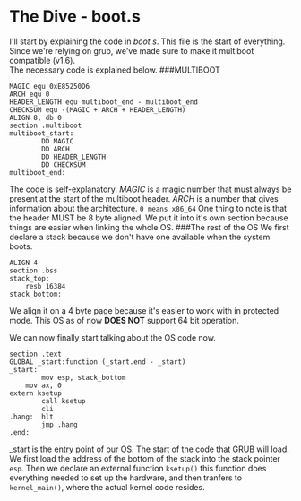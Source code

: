 # The Dive - boot.s

I'll start by explaining the code in _boot.s_. This file is the start of everything. Since we're relying on   grub, we've made sure to make it multiboot compatible \(v1.6\).  
The necessary code is explained below.
###MULTIBOOT

```
MAGIC equ 0xE85250D6
ARCH equ 0
HEADER_LENGTH equ multiboot_end - multiboot_end
CHECKSUM equ -(MAGIC + ARCH + HEADER_LENGTH)
ALIGN 8, db 0
section .multiboot
multiboot_start:
        DD MAGIC
        DD ARCH
        DD HEADER_LENGTH
        DD CHECKSUM
multiboot_end:

```
The code is self-explanatory. *MAGIC* is a magic number that must always be present at the start of the multiboot header. *ARCH* is a number that gives information about the architecture. `0 means x86_64`
One thing to note is that the header MUST be 8 byte aligned. We put it into it's own section because things are easier when linking the whole OS.
###The rest of the OS
We first declare a stack because we don't have one available when the system boots.
```
ALIGN 4
section .bss
stack_top:
	resb 16384
stack_bottom:
```
We align it on a 4 byte page because it's easier to work with in protected mode. This OS as of now **DOES NOT** support 64 bit operation.

We can now finally start talking about the OS code now.
```
section .text
GLOBAL _start:function (_start.end - _start)
_start:
        mov esp, stack_bottom
	mov ax, 0
extern ksetup
        call ksetup
    	cli
.hang:  hlt
    	jmp .hang
.end:
```
_start is the entry point of our OS. The start of the code that GRUB will load.
We first load the address of the bottom of the stack into the stack pointer `esp`. Then we declare an external function `ksetup()` this function does everything needed to set up the hardware, and then tranfers to `kernel_main()`, where the actual kernel code resides.